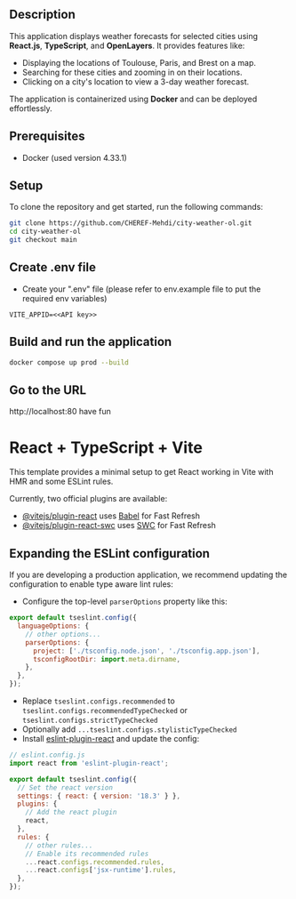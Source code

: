 ## Description

This application displays weather forecasts for selected cities using **React.js**, **TypeScript**, and **OpenLayers**. It provides features like:

- Displaying the locations of Toulouse, Paris, and Brest on a map.
- Searching for these cities and zooming in on their locations.
- Clicking on a city's location to view a 3-day weather forecast.

The application is containerized using **Docker** and can be deployed effortlessly.

## Prerequisites

- Docker (used version 4.33.1)

## Setup

To clone the repository and get started, run the following commands:

```bash
git clone https://github.com/CHEREF-Mehdi/city-weather-ol.git
cd city-weather-ol
git checkout main
```

## Create .env file

- Create your ".env" file (please refer to env.example file to put the required env variables)

```
VITE_APPID=<<API key>>
```

## Build and run the application

```bash
docker compose up prod --build
```

## Go to the URL

http://localhost:80 have fun

# React + TypeScript + Vite

This template provides a minimal setup to get React working in Vite with HMR and some ESLint rules.

Currently, two official plugins are available:

- [@vitejs/plugin-react](https://github.com/vitejs/vite-plugin-react/blob/main/packages/plugin-react/README.md) uses [Babel](https://babeljs.io/) for Fast Refresh
- [@vitejs/plugin-react-swc](https://github.com/vitejs/vite-plugin-react-swc) uses [SWC](https://swc.rs/) for Fast Refresh

## Expanding the ESLint configuration

If you are developing a production application, we recommend updating the configuration to enable type aware lint rules:

- Configure the top-level `parserOptions` property like this:

```js
export default tseslint.config({
  languageOptions: {
    // other options...
    parserOptions: {
      project: ['./tsconfig.node.json', './tsconfig.app.json'],
      tsconfigRootDir: import.meta.dirname,
    },
  },
});
```

- Replace `tseslint.configs.recommended` to `tseslint.configs.recommendedTypeChecked` or `tseslint.configs.strictTypeChecked`
- Optionally add `...tseslint.configs.stylisticTypeChecked`
- Install [eslint-plugin-react](https://github.com/jsx-eslint/eslint-plugin-react) and update the config:

```js
// eslint.config.js
import react from 'eslint-plugin-react';

export default tseslint.config({
  // Set the react version
  settings: { react: { version: '18.3' } },
  plugins: {
    // Add the react plugin
    react,
  },
  rules: {
    // other rules...
    // Enable its recommended rules
    ...react.configs.recommended.rules,
    ...react.configs['jsx-runtime'].rules,
  },
});
```

